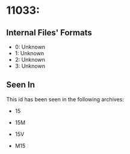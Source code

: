 # 11033: 

## Internal Files' Formats
- 0: Unknown
- 1: Unknown
- 2: Unknown
- 3: Unknown

## Seen In

This id has been seen in the following archives:  

- 15  

- 15M  

- 15V  

- M15  
